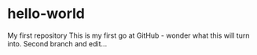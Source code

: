 # hello-world
My first repository
This is my first go at GitHub - wonder what this will turn into. 
Second branch and edit...
